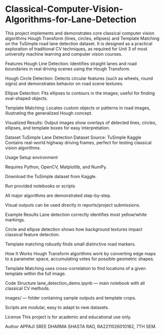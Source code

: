 # Classical-Computer-Vision-Algorithms-for-Lane-Detection
This project implements and demonstrates core classical computer vision algorithms
Hough Transform (lines, circles, ellipses) and Template Matching on the TuSimple road lane detection dataset. It is designed as a practical exploration of traditional CV techniques, as required for Unit 3 of most university machine learning and computer vision courses.

Features
Hough Line Detection: Identifies straight lanes and road boundaries in real driving scenes using the Hough Transform.

Hough Circle Detection: Detects circular features (such as wheels, round signs) and demonstrates behavior on road scene textures.

Ellipse Detection: Fits ellipses to contours in the images; useful for finding oval-shaped objects.

Template Matching: Locates custom objects or patterns in road images, illustrating the generalized Hough concept.

Visualized Results: Output images show overlays of detected lines, circles, ellipses, and template boxes for easy interpretation.

Dataset
TuSimple Lane Detection Dataset
Source: TuSimple Kaggle
Contains real-world highway driving frames, perfect for testing classical vision algorithms.

Usage
Setup environment

Requires Python, OpenCV, Matplotlib, and NumPy.

Download the TuSimple dataset from Kaggle.

Run provided notebooks or scripts

All major algorithms are demonstrated step-by-step.

Visual outputs can be used directly in reports/project submissions.

Example Results
Lane detection correctly identifies most yellow/white markings.

Circle and ellipse detection shows how background textures impact classical feature detection.

Template matching robustly finds small distinctive road markers.

How It Works
Hough Transform algorithms work by converting edge maps to a parameter space, accumulating votes for possible geometric shapes.

Template Matching uses cross-correlation to find locations of a given template within the full image.

Code Structure
lane_detection_demo.ipynb — main notebook with all classical CV methods.

images/ — folder containing sample outputs and template crops.

Scripts are modular, easy to adapt to new datasets.

License
This project is for academic and educational use only.

Author
APPAJI SREE DHARMA SHASTA RAO, RA2211026010162, 7TH SEM.

